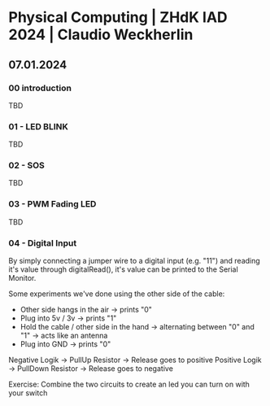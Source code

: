# Physical Computing | ZHdK IAD 2024 | Claudio Weckherlin

## 07.01.2024

### 00 introduction
TBD

### 01 - LED BLINK
TBD

### 02 - SOS
TBD

### 03 - PWM Fading LED
TBD

### 04 - Digital Input
By simply connecting a jumper wire to a digital input (e.g. "11") and reading it's value through digitalRead(), it's value can be printed to the Serial Monitor. 

Some experiments we've done using the other side of the cable:
* Other side hangs in the air -> prints "0"
* Plug into 5v / 3v -> prints "1"
* Hold the cable / other side in the hand -> alternating between "0" and "1" -> acts like an antenna
* Plug into GND -> prints "0"

Negative Logik -> PullUp Resistor -> Release goes to positive
Positive Logik -> PullDown Resistor -> Release goes to negative

Exercise: Combine the two circuits to create an led you can turn on with your switch

